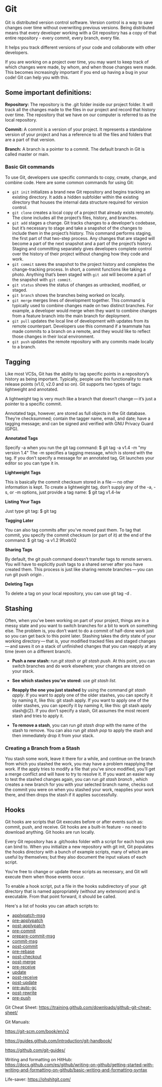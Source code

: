 # Git

Git is distributed version control software. Version control is a way to save changes over time without overwriting previous versions. Being distributed means that every developer working with a Git repository has a copy of that entire repository - every commit, every branch, every file. 

It helps you track different versions of your code and collaborate with other developers.

If you are working on a project over time, you may want to keep track of which changes were made, by whom, and when those changes were made. This becomes increasingly important if you end up having a bug in your code! Git can help you with this.

## Some important definitions: 

**Repository:** The repository is the .git folder inside our project folder. It will track all the changes made to the files in our project and record that history over time. The repository that we have on our computer is referred to as the local repository.

**Commit:** A commit is a version of your project. It represents a standalone version of your project and has a reference to all the files and folders that are a part of that version.

**Branch:** A branch is a pointer to a commit. The default branch in Git is called master or main.

### Basic Git commands

To use Git, developers use specific commands to copy, create, change, and combine code. Here are some common commands for using Git:

- `git init` initializes a brand new Git repository and begins tracking an existing directory. It adds a hidden subfolder within the existing directory that houses the internal data structure required for version control.
- `git clone` creates a local copy of a project that already exists remotely. The clone includes all the project’s files, history, and branches.
- `git add` stages a change. Git tracks changes to a developer’s codebase, but it’s necessary to stage and take a snapshot of the changes to include them in the project’s history. This command performs staging, the first part of that two-step process. Any changes that are staged will become a part of the next snapshot and a part of the project’s history. Staging and committing separately gives developers complete control over the history of their project without changing how they code and work.
- `git commit` saves the snapshot to the project history and completes the change-tracking process. In short, a commit functions like taking a photo. Anything that’s been staged with `git add` will become a part of the snapshot with `git commit`.
- `git status` shows the status of changes as untracked, modified, or staged.
- `git branch` shows the branches being worked on locally.
- `git merge` merges lines of development together. This command is typically used to combine changes made on two distinct branches. For example, a developer would merge when they want to combine changes from a feature branch into the main branch for deployment.
- `git pull` updates the local line of development with updates from its remote counterpart. Developers use this command if a teammate has made commits to a branch on a remote, and they would like to reflect those changes in their local environment.
- `git push` updates the remote repository with any commits made locally to a branch.

## Tagging

Like most VCSs, Git has the ability to tag specific points in a repository’s history as being important. Typically, people use this functionality to mark release points (v1.0, v2.0 and so on). 
Git supports two types of tags: lightweight and annotated.

A lightweight tag is very much like a branch that doesn’t change — it’s just a pointer to a specific commit.

Annotated tags, however, are stored as full objects in the Git database. They’re checksummed; contain the tagger name, email, and date; have a tagging message; and can be signed and verified with GNU Privacy Guard (GPG). 

**Annotated Tags**

Specify -a when you run the git tag command: $ git tag -a v1.4 -m "my version 1.4"
The -m specifies a tagging message, which is stored with the tag. If you don’t specify a message for an annotated tag, Git launches your editor so you can type it in.

**Lightweight Tags**

This is basically the commit checksum stored in a file — no other information is kept. To create a lightweight tag, don’t supply any of the -a, -s, or -m options, just provide a tag name: $ git tag v1.4-lw

**Listing Your Tags** 

Just type git tag: $ git tag

**Tagging Later**

You can also tag commits after you’ve moved past them. To tag that commit, you specify the commit checksum (or part of it) at the end of the command: $ git tag -a v1.2 9fceb02

**Sharing Tags**

By default, the git push command doesn’t transfer tags to remote servers. You will have to explicitly push tags to a shared server after you have created them. This process is just like sharing remote branches — you can run git push origin <tagname>.

**Deleting Tags**

To delete a tag on your local repository, you can use git tag -d <tagname>.

## Stashing

Often, when you’ve been working on part of your project, things are in a messy state and you want to switch branches for a bit to work on something else. The problem is, you don’t want to do a commit of half-done work just so you can get back to this point later. Stashing takes the dirty state of your working directory — that is, your modified tracked files and staged changes — and saves it on a stack of unfinished changes that you can reapply at any time (even on a different branch).

- **Push a new stash:** run *git stash* or *git stash push*. At this point, you can switch branches and do work elsewhere; your changes are stored on your stack. 
- **See which stashes you’ve stored:** use *git stash list.*

- **Reapply the one you just stashed** by using the command *git stash apply*. If you want to apply one of the older stashes, you can specify it by naming it, like this: git stash apply. If you want to apply one of the older stashes, you can specify it by naming it, like this: git stash apply stash@{2}. If you don’t specify a stash, Git assumes the most recent stash and tries to apply it.

- **To remove a stash**, you can run *git stash drop* with the name of the stash to remove. You can also run *git stash pop* to apply the stash and then immediately drop it from your stack.

### Creating a Branch from a Stash

You stash some work, leave it there for a while, and continue on the branch from which you stashed the work, you may have a problem reapplying the work. If the apply tries to modify a file that you’ve since modified, you’ll get a merge conflict and will have to try to resolve it. If you want an easier way to test the stashed changes again, you can run *git stash branch <new branchname>*, which creates a new branch for you with your selected branch name, checks out the commit you were on when you stashed your work, reapplies your work there, and then drops the stash if it applies successfully.

## Hooks

Git hooks are scripts that Git executes before or after events such as: commit, push, and receive. Git hooks are a built-in feature - no need to download anything. Git hooks are run locally.

Every Git repository has a .git/hooks folder with a script for each hook you can bind to. When you initialize a new repository with git init, Git populates the hooks directory with a bunch of example scripts, many of which are useful by themselves; but they also document the input values of each script. 

You're free to change or update these scripts as necessary, and Git will execute them when those events occur.

To enable a hook script, put a file in the hooks subdirectory of your .git directory that is named appropriately (without any extension) and is executable. From that point forward, it should be called.

Here's a list of hooks you can attach scripts to:

-  [applypatch-msg](https://github.com/git/git/blob/master/templates/hooks--applypatch-msg.sample)
- [pre-applypatch](https://github.com/git/git/blob/master/templates/hooks--pre-applypatch.sample)
- [post-applypatch](https://www.git-scm.com/docs/githooks#_post_applypatch)
- [pre-commit](https://github.com/git/git/blob/master/templates/hooks--pre-commit.sample)
- [prepare-commit-msg](https://github.com/git/git/blob/master/templates/hooks--prepare-commit-msg.sample)
- [commit-msg](https://github.com/git/git/blob/master/templates/hooks--commit-msg.sample)
- [post-commit](https://www.git-scm.com/docs/githooks#_post_commit)
- [pre-rebase](https://github.com/git/git/blob/master/templates/hooks--pre-rebase.sample)
- [post-checkout](https://www.git-scm.com/docs/githooks#_post_checkout)
- [post-merge](https://www.git-scm.com/docs/githooks#_post_merge)
- [pre-receive](https://www.git-scm.com/docs/githooks#pre-receive)
- [update](https://github.com/git/git/blob/master/templates/hooks--update.sample)
- [post-receive](https://www.git-scm.com/docs/githooks#post-receive)
- [post-update](https://github.com/git/git/blob/master/templates/hooks--post-update.sample)
- [pre-auto-gc](https://www.git-scm.com/docs/githooks#_pre_auto_gc)
- [post-rewrite](https://www.git-scm.com/docs/githooks#_post_rewrite)
- [pre-push](https://www.git-scm.com/docs/githooks#_pre_push)

Git Cheat Sheet: https://training.github.com/downloads/github-git-cheat-sheet/

Git Manuals:

https://git-scm.com/book/en/v2

https://guides.github.com/introduction/git-handbook/

https://github.com/git-guides/

Writing and formatting on HitHub: https://docs.github.com/es/github/writing-on-github/getting-started-with-writing-and-formatting-on-github/basic-writing-and-formatting-syntax

Life-saver: https://ohshitgit.com/



